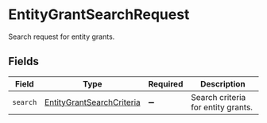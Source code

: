 # EntityGrantSearchRequest

Search request for entity grants.


## Fields

| Field                                                                         | Type                                                                          | Required                                                                      | Description                                                                   |
| ----------------------------------------------------------------------------- | ----------------------------------------------------------------------------- | ----------------------------------------------------------------------------- | ----------------------------------------------------------------------------- |
| `search`                                                                      | [EntityGrantSearchCriteria](../../models/shared/entitygrantsearchcriteria.md) | :heavy_minus_sign:                                                            | Search criteria for entity grants.                                            |